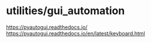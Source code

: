 # utilities/gui_automation
https://pyautogui.readthedocs.io/
https://pyautogui.readthedocs.io/en/latest/keyboard.html